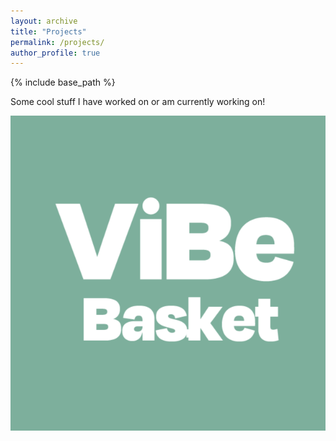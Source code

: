 ```yaml
---
layout: archive
title: "Projects"
permalink: /projects/
author_profile: true
---
```


{% include base_path %}

Some cool stuff I have worked on or am currently working on!

[![ViBe Basket](/images/vibebasket2.png "ViBe Basket")](/vibebasket)
